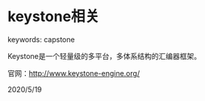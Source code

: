 # keystone相关

keywords: capstone  

Keystone是一个轻量级的多平台，多体系结构的汇编器框架。  

官网：http://www.keystone-engine.org/  


2020/5/19  
